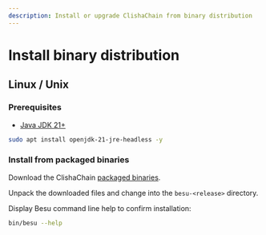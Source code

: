 ```yaml
---
description: Install or upgrade ClishaChain from binary distribution
---
```


# Install binary distribution

## Linux / Unix

### Prerequisites

* [Java JDK 21+](https://www.oracle.com/java/technologies/downloads/)

```bash
sudo apt install openjdk-21-jre-headless -y
```

### Install from packaged binaries

Download the ClishaChain [packaged binaries](https://github.com/ClishaChain/ClishaChain/releases).

Unpack the downloaded files and change into the `besu-<release>` directory.

Display Besu command line help to confirm installation:

```bash
bin/besu --help
```
